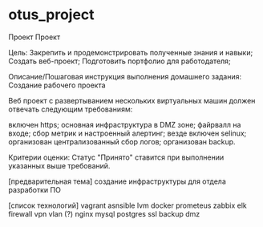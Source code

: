 # otus_project

Проект
Проект

Цель:
Закрепить и продемонстрировать полученные знания и навыки;
Создать веб-проект;
Подготовить портфолио для работодателя;


Описание/Пошаговая инструкция выполнения домашнего задания:
Создание рабочего проекта

Веб проект с развертыванием нескольких виртуальных машин должен отвечать следующим требованиям:

включен https;
основная инфраструктура в DMZ зоне;
файрвалл на входе;
сбор метрик и настроенный алертинг;
везде включен selinux;
организован централизованный сбор логов;
организован backup.

Критерии оценки:
Статус "Принято" ставится при выполнении указанных выше требований.

[предварительная тема]
создание инфраструктуры для отдела разработки ПО

[список технологий]
vagrant
asnsible
lvm
docker
prometeus
zabbix
elk
firewall
vpn
vlan (?)
nginx
mysql
postgres
ssl
backup
dmz


